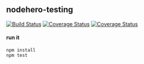 ## nodehero-testing

  <a href='https://travis-ci.org/zanetu/nodehero-testing'><img src='https://travis-ci.org/zanetu/nodehero-testing.svg?branch=master' alt='Build Status' /></a>
  <a href='https://coveralls.io/github/zanetu/nodehero-testing?branch=master'><img src='https://coveralls.io/repos/github/zanetu/nodehero-testing/badge.svg?branch=master' alt='Coverage Status' /></a>
  <a href='https://standardjs.com'><img src='https://img.shields.io/badge/code_style-standard-brightgreen.svg' alt='Coverage Status' /></a>

#### run it

```
npm install
npm test
```

